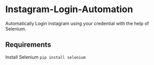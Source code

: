 # Instagram-Login-Automation
Automatically Login instagram using your credential with the help of Selenium.

## Requirements
Install Selenium 
`pip install selenium`


